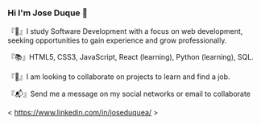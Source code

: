 ### Hi I'm Jose Duque 👋
『📌』I study Software Development with a focus on web development, seeking opportunities to gain experience and grow professionally.

『📚』HTML5, CSS3, JavaScript, React (learning), Python (learning), SQL.

『💠』I am looking to collaborate on projects to learn and find a job.

『📬』Send me a message on my social networks or email to collaborate

< https://www.linkedin.com/in/joseduquea/ >
 
<!--
**joseduquea/joseduquea** is a ✨ _special_ ✨ repository because its `README.md` (this file) appears on your GitHub profile.


